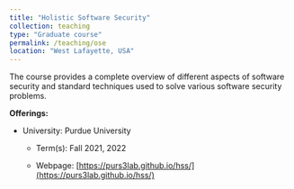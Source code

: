 ```yaml
---
title: "Holistic Software Security"
collection: teaching
type: "Graduate course"
permalink: /teaching/ose
location: "West Lafayette, USA"
---
```


The course provides a complete overview of different aspects of software security
and standard techniques used to solve various software security problems.

**Offerings:**

* University: Purdue University

  * Term(s): Fall 2021, 2022

  * Webpage: [https://purs3lab.github.io/hss/](https://purs3lab.github.io/hss/)

